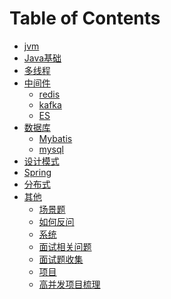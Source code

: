 # Table of Contents



  + [jvm](jvm.md)
  + [Java基础](Java基础.md)
  + [多线程](多线程.md)
+ [中间件]()
  + [redis](redis.md)
  + [kafka](kafka.md)
  + [ES](ES.md)
+ [数据库]()
  + [Mybatis](Mybatis.md)
  + [mysql](mysql.md)
+ [设计模式](设计模式.md)
+ [Spring](Spring.md)
+ [分布式](分布式.md)
+ [其他]()
  + [场景题](场景题.md)
  + [如何反问](如何反问.md)
  + [系统](系统.md)
  + [面试相关问题](面试相关问题.md)
  + [面试题收集](面试题收集.md)
  + [项目](项目.md)
  + [高并发项目梳理](高并发项目梳理.md)
